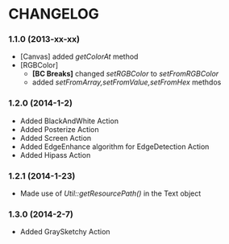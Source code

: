 # CHANGELOG

### 1.1.0 (2013-xx-xx)

  * [Canvas] added *getColorAt* method 
  * [RGBColor] 
    - **[BC Breaks]** changed  *setRGBColor* to *setFromRGBColor*
    - added    *setFromArray,setFromValue,setFromHex* methdos

### 1.2.0 (2014-1-2)

  * Added BlackAndWhite Action
  * Added Posterize Action
  * Added Screen Action
  * Added EdgeEnhance algorithm for EdgeDetection Action
  * Added Hipass Action

### 1.2.1 (2014-1-23)

  * Made use of *Util::getResourcePath()* in the Text object

### 1.3.0 (2014-2-7)

  * Added GraySketchy Action
